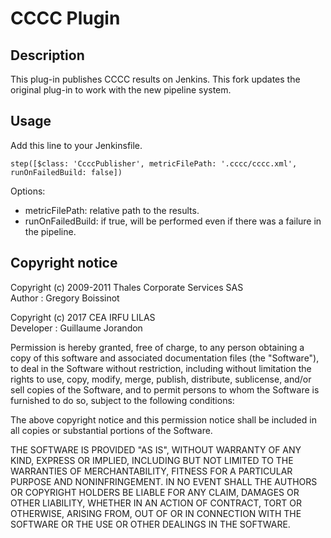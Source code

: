 # CCCC Plugin

## Description

This plug-in publishes CCCC results on Jenkins. This fork updates the original plug-in to work with the new pipeline system.

## Usage

Add this line to your Jenkinsfile.

```
step([$class: 'CcccPublisher', metricFilePath: '.cccc/cccc.xml', runOnFailedBuild: false])
```

Options:
* metricFilePath: relative path to the results.
* runOnFailedBuild: if true, will be performed even if there was a failure in the pipeline.

## Copyright notice

Copyright (c) 2009-2011 Thales Corporate Services SAS                        
Author : Gregory Boissinot                                                   
                                                                             
Copyright (c) 2017 CEA IRFU LILAS                                            
Developer : Guillaume Jorandon                                               
       
Permission is hereby granted, free of charge, to any person obtaining a copy 
of this software and associated documentation files (the "Software"), to deal
in the Software without restriction, including without limitation the rights 
to use, copy, modify, merge, publish, distribute, sublicense, and/or sell
copies of the Software, and to permit persons to whom the Software is
furnished to do so, subject to the following conditions:

The above copyright notice and this permission notice shall be included in
all copies or substantial portions of the Software.

THE SOFTWARE IS PROVIDED "AS IS", WITHOUT WARRANTY OF ANY KIND, EXPRESS OR
IMPLIED, INCLUDING BUT NOT LIMITED TO THE WARRANTIES OF MERCHANTABILITY,
FITNESS FOR A PARTICULAR PURPOSE AND NONINFRINGEMENT. IN NO EVENT SHALL THE
AUTHORS OR COPYRIGHT HOLDERS BE LIABLE FOR ANY CLAIM, DAMAGES OR OTHER
LIABILITY, WHETHER IN AN ACTION OF CONTRACT, TORT OR OTHERWISE, ARISING FROM,
OUT OF OR IN CONNECTION WITH THE SOFTWARE OR THE USE OR OTHER DEALINGS IN 
THE SOFTWARE.
